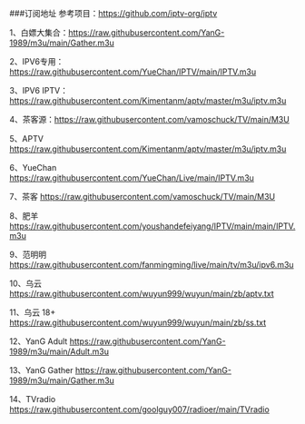 ###订阅地址
参考项目：https://github.com/iptv-org/iptv

1、白嫖大集合：https://raw.githubusercontent.com/YanG-1989/m3u/main/Gather.m3u

2、IPV6专用：https://raw.githubusercontent.com/YueChan/IPTV/main/IPTV.m3u

3、IPV6 IPTV：https://raw.githubusercontent.com/Kimentanm/aptv/master/m3u/iptv.m3u

4、茶客源：https://raw.githubusercontent.com/vamoschuck/TV/main/M3U

5、APTV
https://raw.githubusercontent.com/Kimentanm/aptv/master/m3u/iptv.m3u

6、YueChan
https://raw.githubusercontent.com/YueChan/Live/main/IPTV.m3u

7、茶客
https://raw.githubusercontent.com/vamoschuck/TV/main/M3U

8、肥羊
https://raw.githubusercontent.com/youshandefeiyang/IPTV/main/main/IPTV.m3u

9、范明明
https://raw.githubusercontent.com/fanmingming/live/main/tv/m3u/ipv6.m3u

10、乌云
https://raw.githubusercontent.com/wuyun999/wuyun/main/zb/aptv.txt

11、乌云 18+
https://raw.githubusercontent.com/wuyun999/wuyun/main/zb/ss.txt

12、YanG Adult
https://raw.githubusercontent.com/YanG-1989/m3u/main/Adult.m3u

13、YanG Gather
https://raw.githubusercontent.com/YanG-1989/m3u/main/Gather.m3u

14、TVradio
https://raw.githubusercontent.com/goolguy007/radioer/main/TVradio
